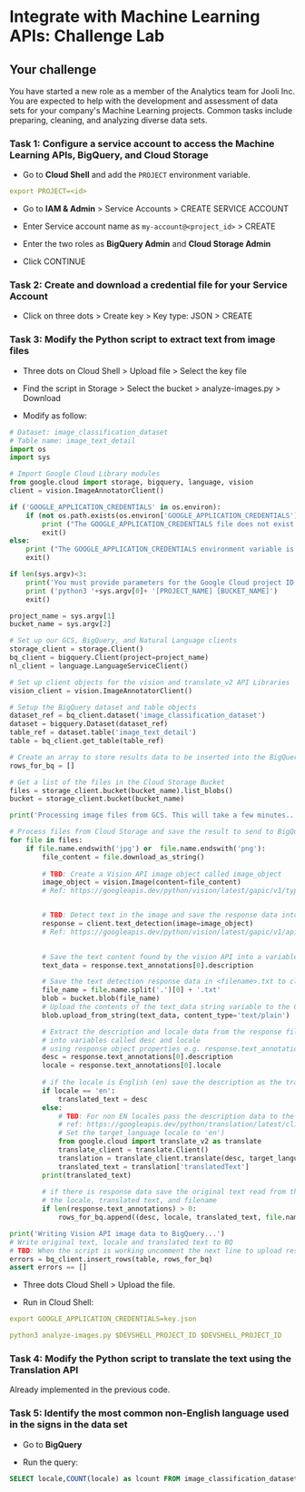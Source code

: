 # Integrate with Machine Learning APIs: Challenge Lab

## Your challenge

You have started a new role as a member of the Analytics team for Jooli Inc. You are expected to help with the development and assessment of data sets for your company's Machine Learning projects. Common tasks include preparing, cleaning, and analyzing diverse data sets.

### Task 1: Configure a service account to access the Machine Learning APIs, BigQuery, and Cloud Storage

* Go to **Cloud Shell** and add the `PROJECT` environment variable.

```yaml
export PROJECT=<id>
```

* Go to **IAM & Admin** > Service Accounts > CREATE SERVICE ACCOUNT

* Enter Service account name as `my-account@<project_id>` > CREATE

* Enter the two roles as **BigQuery Admin** and **Cloud Storage Admin**

* Click CONTINUE

### Task 2: Create and download a credential file for your Service Account

* Click on three dots > Create key > Key type: JSON > CREATE

### Task 3: Modify the Python script to extract text from image files

* Three dots on Cloud Shell > Upload file > Select the key file

* Find the script in Storage > Select the bucket > analyze-images.py > Download

* Modify as follow:

```python
# Dataset: image_classification_dataset
# Table name: image_text_detail
import os
import sys

# Import Google Cloud Library modules
from google.cloud import storage, bigquery, language, vision
client = vision.ImageAnnotatorClient()

if ('GOOGLE_APPLICATION_CREDENTIALS' in os.environ):
    if (not os.path.exists(os.environ['GOOGLE_APPLICATION_CREDENTIALS'])):
        print ("The GOOGLE_APPLICATION_CREDENTIALS file does not exist.\n")
        exit()
else:
    print ("The GOOGLE_APPLICATION_CREDENTIALS environment variable is not defined.\n")
    exit()

if len(sys.argv)<3:
    print('You must provide parameters for the Google Cloud project ID and Storage bucket')
    print ('python3 '+sys.argv[0]+ '[PROJECT_NAME] [BUCKET_NAME]')
    exit()

project_name = sys.argv[1]
bucket_name = sys.argv[2]

# Set up our GCS, BigQuery, and Natural Language clients
storage_client = storage.Client()
bq_client = bigquery.Client(project=project_name)
nl_client = language.LanguageServiceClient()

# Set up client objects for the vision and translate_v2 API Libraries
vision_client = vision.ImageAnnotatorClient()

# Setup the BigQuery dataset and table objects
dataset_ref = bq_client.dataset('image_classification_dataset')
dataset = bigquery.Dataset(dataset_ref)
table_ref = dataset.table('image_text_detail')
table = bq_client.get_table(table_ref)

# Create an array to store results data to be inserted into the BigQuery table
rows_for_bq = []

# Get a list of the files in the Cloud Storage Bucket
files = storage_client.bucket(bucket_name).list_blobs()
bucket = storage_client.bucket(bucket_name)

print('Processing image files from GCS. This will take a few minutes..')

# Process files from Cloud Storage and save the result to send to BigQuery
for file in files:    
    if file.name.endswith('jpg') or  file.name.endswith('png'):
        file_content = file.download_as_string()
        
        # TBD: Create a Vision API image object called image_object
        image_object = vision.Image(content=file_content)
        # Ref: https://googleapis.dev/python/vision/latest/gapic/v1/types.html#google.cloud.vision_v1.types.Image


        # TBD: Detect text in the image and save the response data into an object called response
        response = client.text_detection(image=image_object)
        # Ref: https://googleapis.dev/python/vision/latest/gapic/v1/api.html#google.cloud.vision_v1.ImageAnnotatorClient.document_text_detection

    
        # Save the text content found by the vision API into a variable called text_data
        text_data = response.text_annotations[0].description

        # Save the text detection response data in <filename>.txt to cloud storage
        file_name = file.name.split('.')[0] + '.txt'
        blob = bucket.blob(file_name)
        # Upload the contents of the text_data string variable to the Cloud Storage file 
        blob.upload_from_string(text_data, content_type='text/plain')

        # Extract the description and locale data from the response file
        # into variables called desc and locale
        # using response object properties e.g. response.text_annotations[0].description
        desc = response.text_annotations[0].description
        locale = response.text_annotations[0].locale
        
        # if the locale is English (en) save the description as the translated_txt
        if locale == 'en':
            translated_text = desc
        else:
            # TBD: For non EN locales pass the description data to the translation API
            # ref: https://googleapis.dev/python/translation/latest/client.html#google.cloud.translate_v2.client.Client.translate
            # Set the target_language locale to 'en')
            from google.cloud import translate_v2 as translate
            translate_client = translate.Client()
            translation = translate_client.translate(desc, target_language='en',format_='text')
            translated_text = translation['translatedText']
        print(translated_text)
        
        # if there is response data save the original text read from the image, 
        # the locale, translated text, and filename
        if len(response.text_annotations) > 0:
            rows_for_bq.append((desc, locale, translated_text, file.name))

print('Writing Vision API image data to BigQuery...')
# Write original text, locale and translated text to BQ
# TBD: When the script is working uncomment the next line to upload results to BigQuery
errors = bq_client.insert_rows(table, rows_for_bq)
assert errors == []
```

* Three dots Cloud Shell > Upload the file.

* Run in Cloud Shell:

```yaml
export GOOGLE_APPLICATION_CREDENTIALS=key.json

python3 analyze-images.py $DEVSHELL_PROJECT_ID $DEVSHELL_PROJECT_ID
```

### Task 4: Modify the Python script to translate the text using the Translation API

Already implemented in the previous code.

### Task 5: Identify the most common non-English language used in the signs in the data set

* Go to **BigQuery**

* Run the query:

```sql
SELECT locale,COUNT(locale) as lcount FROM image_classification_dataset.image_text_detail GROUP BY locale ORDER BY lcount DESC
```

